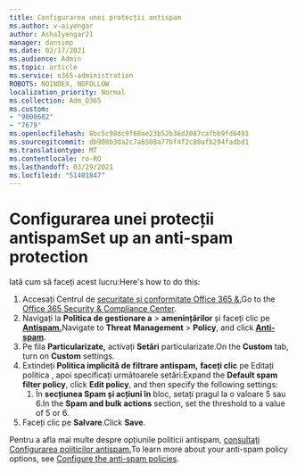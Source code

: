 ```yaml
---
title: Configurarea unei protecții antispam
ms.author: v-aiyengar
author: AshaIyengar21
manager: dansimp
ms.date: 02/17/2021
ms.audience: Admin
ms.topic: article
ms.service: o365-administration
ROBOTS: NOINDEX, NOFOLLOW
localization_priority: Normal
ms.collection: Adm_O365
ms.custom:
- "9000682"
- "7679"
ms.openlocfilehash: 8bc5c98dc9f60ae23b52b36d2087cafbb9fd6491
ms.sourcegitcommit: db908b3da2c7a6508a77bf4f2c80afb294fadbd1
ms.translationtype: MT
ms.contentlocale: ro-RO
ms.lasthandoff: 03/29/2021
ms.locfileid: "51401847"
---
```

# <a name="set-up-an-anti-spam-protection"></a><span data-ttu-id="86265-102">Configurarea unei protecții antispam</span><span class="sxs-lookup"><span data-stu-id="86265-102">Set up an anti-spam protection</span></span>

<span data-ttu-id="86265-103">Iată cum să faceți acest lucru:</span><span class="sxs-lookup"><span data-stu-id="86265-103">Here's how to do this:</span></span>

1. <span data-ttu-id="86265-104">Accesați Centrul de [securitate și conformitate Office 365 &.](https://go.microsoft.com/fwlink/p/?linkid=2077143)</span><span class="sxs-lookup"><span data-stu-id="86265-104">Go to the [Office 365 Security & Compliance Center](https://go.microsoft.com/fwlink/p/?linkid=2077143).</span></span>
1. <span data-ttu-id="86265-105">Navigați la **Politica de gestionare a**  >  **amenințărilor** și faceți clic pe **[Antispam.](https://go.microsoft.com/fwlink/p/?linkid=2077143)**</span><span class="sxs-lookup"><span data-stu-id="86265-105">Navigate to **Threat Management** > **Policy**, and click **[Anti-spam](https://go.microsoft.com/fwlink/p/?linkid=2077143)**.</span></span>
1. <span data-ttu-id="86265-106">Pe fila **Particularizate,** activați **Setări** particularizate.</span><span class="sxs-lookup"><span data-stu-id="86265-106">On the **Custom** tab, turn on **Custom** settings.</span></span>
1. <span data-ttu-id="86265-107">Extindeți **Politica implicită de filtrare antispam,** **faceți clic** pe Editați politica , apoi specificați următoarele setări:</span><span class="sxs-lookup"><span data-stu-id="86265-107">Expand the **Default spam filter policy**,  click **Edit policy**, and then specify the following settings:</span></span>
    1. <span data-ttu-id="86265-108">În **secțiunea Spam și acțiuni în** bloc, setați pragul la o valoare 5 sau 6.</span><span class="sxs-lookup"><span data-stu-id="86265-108">In the **Spam and bulk actions** section, set the threshold to a value of 5 or 6.</span></span>
1. <span data-ttu-id="86265-109">Faceți clic pe **Salvare**.</span><span class="sxs-lookup"><span data-stu-id="86265-109">Click **Save**.</span></span>

<span data-ttu-id="86265-110">Pentru a afla mai multe despre opțiunile politicii antispam, [consultați Configurarea politicilor antispam.](https://go.microsoft.com/fwlink/?linkid=2092051)</span><span class="sxs-lookup"><span data-stu-id="86265-110">To learn more about your anti-spam policy options, see [Configure the anti-spam policies](https://go.microsoft.com/fwlink/?linkid=2092051).</span></span>

